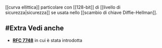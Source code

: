 [[curva ellittica]] particolare con [[128-bit]] di [[livello di sicurezza|sicurezza]] se usata nello [[scambio di chiave Diffie-Hellman]].

## #Extra Vedi anche

- [**RFC 7748**](https://www.rfc-editor.org/rfc/rfc7748) in cui è stata introdotta